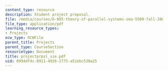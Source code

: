 ```yaml
---
content_type: resource
description: Student project proposal.
file: /media/courses/6-895-theory-of-parallel-systems-sma-5509-fall-2003/0994df4c891140262775a51ebc530a25_projectprpsl_xie.pdf
file_type: application/pdf
learning_resource_types:
- Projects
ocw_type: OCWFile
parent_title: Projects
parent_type: CourseSection
resourcetype: Document
title: projectprpsl_xie.pdf
uid: 0994df4c-8911-4026-2775-a51ebc530a25
---
```

